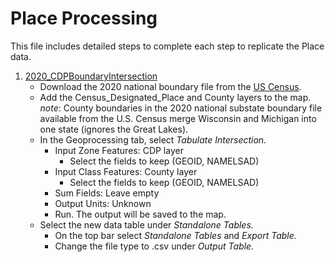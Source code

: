 # Place Processing  
This file includes detailed steps to complete each step to replicate the Place data.

1. [2020_CDPBoundaryIntersection](/Cartography/CartographyData/Place/2020_CDPBoundaryIntersection.csv)  
    * Download the 2020 national boundary file from the [US Census](https://www.census.gov/geographies/mapping-files/time-series/geo/tiger-geodatabase-file.2020.html#list-tab-1258746043).
    * Add the Census_Designated_Place and County layers to the map.     
        *note*: County boundaries in the 2020 national substate boundary file available from the U.S. Census merge Wisconsin and Michigan into one state (ignores the Great Lakes).
    * In the Geoprocessing tab, select *Tabulate Intersection.*  
        * Input Zone Features: CDP layer
            * Select the fields to keep (GEOID, NAMELSAD)
        * Input Class Features: County layer
            * Select the fields to keep (GEOID, NAMELSAD)
        * Sum Fields: Leave empty
        * Output Units: Unknown
        * Run. The output will be saved to the map.
    * Select the new data table under *Standalone Tables.* 
        * On the top bar select *Standalone Tables* and *Export Table.*
        * Change the file type to .csv under *Output Table.*